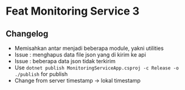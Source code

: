 # Feat Monitoring Service 3

## Changelog
- Memisahkan antar menjadi beberapa module, yakni utilities
- Issue : menghapus data file json yang di kirim ke api
- Issue : beberapa data json tidak terkirim
- Use `dotnet publish MonitoringServiceApp.csproj -c Release -o ./publish` for publish
- Change from server timestamp -> lokal timestamp 